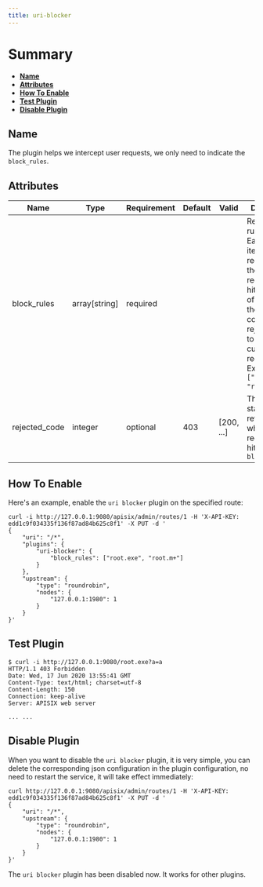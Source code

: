 ```yaml
---
title: uri-blocker
---
```


<!--
#
# Licensed to the Apache Software Foundation (ASF) under one or more
# contributor license agreements.  See the NOTICE file distributed with
# this work for additional information regarding copyright ownership.
# The ASF licenses this file to You under the Apache License, Version 2.0
# (the "License"); you may not use this file except in compliance with
# the License.  You may obtain a copy of the License at
#
#     http://www.apache.org/licenses/LICENSE-2.0
#
# Unless required by applicable law or agreed to in writing, software
# distributed under the License is distributed on an "AS IS" BASIS,
# WITHOUT WARRANTIES OR CONDITIONS OF ANY KIND, either express or implied.
# See the License for the specific language governing permissions and
# limitations under the License.
#
-->

# Summary

- [**Name**](#name)
- [**Attributes**](#attributes)
- [**How To Enable**](#how-to-enable)
- [**Test Plugin**](#test-plugin)
- [**Disable Plugin**](#disable-plugin)

## Name

The plugin helps we intercept user requests, we only need to indicate the `block_rules`.

## Attributes

| Name          | Type          | Requirement | Default | Valid      | Description                                                                 |
| ------------- | ------------- | ----------- | ------- | ---------- | --------------------------------------------------------------------------- |
| block_rules   | array[string] | required    |         |            | Regular filter rule array. Each of these items is a regular rule. If the current request URI hits any one of them, set the response code to rejected_code to exit the current user request. Example: `["root.exe", "root.m+"]`. |
| rejected_code | integer       | optional    | 403     | [200, ...] | The HTTP status code returned when the request URI hit any of `block_rules` |

## How To Enable

Here's an example, enable the `uri blocker` plugin on the specified route:

```shell
curl -i http://127.0.0.1:9080/apisix/admin/routes/1 -H 'X-API-KEY: edd1c9f034335f136f87ad84b625c8f1' -X PUT -d '
{
    "uri": "/*",
    "plugins": {
        "uri-blocker": {
            "block_rules": ["root.exe", "root.m+"]
        }
    },
    "upstream": {
        "type": "roundrobin",
        "nodes": {
            "127.0.0.1:1980": 1
        }
    }
}'
```

## Test Plugin

```shell
$ curl -i http://127.0.0.1:9080/root.exe?a=a
HTTP/1.1 403 Forbidden
Date: Wed, 17 Jun 2020 13:55:41 GMT
Content-Type: text/html; charset=utf-8
Content-Length: 150
Connection: keep-alive
Server: APISIX web server

... ...
```

## Disable Plugin

When you want to disable the `uri blocker` plugin, it is very simple, you can delete the corresponding json configuration in the plugin configuration, no need to restart the service, it will take effect immediately:

```shell
curl http://127.0.0.1:9080/apisix/admin/routes/1 -H 'X-API-KEY: edd1c9f034335f136f87ad84b625c8f1' -X PUT -d '
{
    "uri": "/*",
    "upstream": {
        "type": "roundrobin",
        "nodes": {
            "127.0.0.1:1980": 1
        }
    }
}'
```

The `uri blocker` plugin has been disabled now. It works for other plugins.
